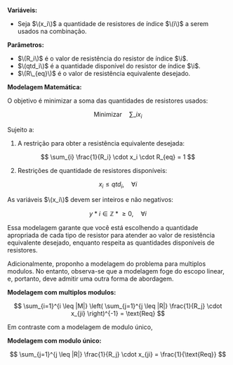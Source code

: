 **Variáveis:**

- Seja $\(x_i\)$ a quantidade de resistores de índice $\(i\)$ a serem usados na combinação.

**Parâmetros:**

- $\(R_i\)$ é o valor de resistência do resistor de índice $\i\$.
- $\(qtd_i\)$ é a quantidade disponível do resistor de índice $\i\$.
- $\(R\_{eq}\)$ é o valor de resistência equivalente desejado.

**Modelagem Matemática:**

O objetivo é minimizar a soma das quantidades de resistores usados:

$$
\text{Minimizar} \quad \sum\_{i} x_i
$$

Sujeito a:

1. A restrição para obter a resistência equivalente desejada:

$$
\sum_{i} \frac{1}{R_i} \cdot x_i \cdot R_{eq} = 1
$$

2. Restrições de quantidade de resistores disponíveis:

$$
x_i \leq qtd_i, \quad \forall i
$$

As variáveis $\(x_i\)$ devem ser inteiros e não negativos:

$$
y*i \in \mathbb{Z}*{\geq 0}, \quad \forall i
$$

Essa modelagem garante que você está escolhendo a quantidade apropriada de cada tipo de resistor para atender ao valor de resistência equivalente desejado, enquanto respeita as quantidades disponíveis de resistores.

Adicionalmente, proponho a modelagem do problema para multiplos modulos. No entanto, observa-se que a modelagem foge do escopo linear, e, portanto, deve admitir uma outra forma de abordagem.

**Modelagem com multiplos modulos:**

$$
\sum_{i=1}^{i \leq |M|} \left( \sum_{j=1}^{j \leq |R|} \frac{1}{R_j} \cdot x_{ji} \right)^{-1} = \text{Req}
$$

Em contraste com a modelagem de modulo único,

**Modelagem com modulo único:**

$$
\sum_{j=1}^{j \leq |R|} \frac{1}{R_j} \cdot x_{ji} = \frac{1}{\text{Req}}
$$
